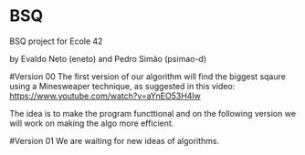 # BSQ
BSQ project for Ecole 42

by Evaldo Neto (eneto)
and Pedro Simão (psimao-d)

#Version 00
The first version of our algorithm will find the biggest sqaure using a Minesweaper technique,
as suggested in this video:
https://www.youtube.com/watch?v=aYnEO53H4lw

The idea is to make the program functtional and on the following version we will work on making the
algo more efficient.

#Version 01
We are waiting for new ideas of algorithms.
